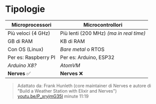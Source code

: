 # Tipologie

| Microprocessori           | Microcontrollori    |
|---------------------------|---------------------|
| Più veloci (4 GHz)            | Più lenti (200 MHz) _(ma in real time)_ <!-- .element class="text-lg"-->|
| GB di RAM                 | KB di RAM           |
| Con OS (Linux)           | _Bare metal_ o RTOS  |
| Per es: Raspberry PI         | Per es: Arduino, ESP32 |
|   _Arduino X8?_<!-- .element class="bg-yellow-200 px-2" -->  | _AtomVM_ <!-- .element class="bg-yellow-200 px-2" -->      |
| **Nerves** &#9989;      | **Nerves** &#10060;       |

> Adattato da: Frank Hunleth (core maintainer di Nerves 
e autore di "Build a Weather Station with Elixir and Nerves") <!-- .element class="text-lg" --> \
> [youtu.be/P_xryjmG35I](https://youtu.be/P_xryjmG35I?t=679) minute 11:19